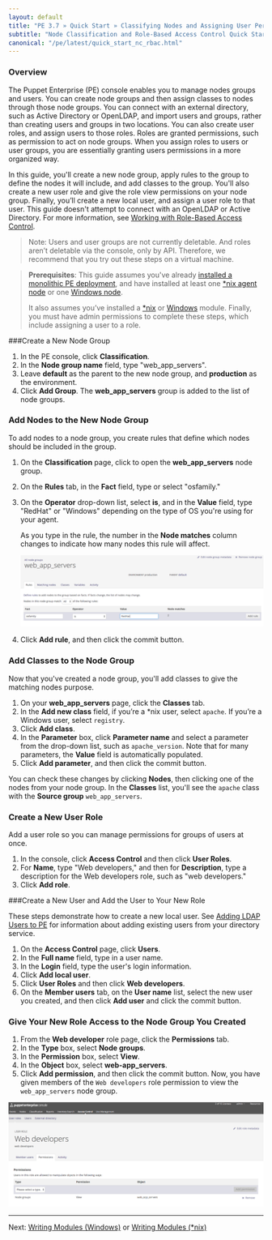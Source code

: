 ```yaml
---
layout: default
title: "PE 3.7 » Quick Start » Classifying Nodes and Assigning User Permissions"
subtitle: "Node Classification and Role-Based Access Control Quick Start Guide"
canonical: "/pe/latest/quick_start_nc_rbac.html"
---
```



### Overview

The Puppet Enterprise (PE) console enables you to manage nodes groups and users. You can create node groups and then assign classes to nodes through those node groups. You can connect with an external directory, such as Active Directory or OpenLDAP, and import users and groups, rather than creating users and groups in two locations. You can also create user roles, and assign users to those roles. Roles are granted permissions, such as permission to act on node groups. When you assign roles to users or user groups, you are essentially granting users permissions in a more organized way.

In this guide, you'll create a new node group, apply rules to the group to define the nodes it will include, and add classes to the group. You'll also create a new user role and give the role view permissions on your node group. Finally, you’ll create a new local user, and assign a user role to that user.  This guide doesn't attempt to connect with an OpenLDAP or Active Directory. For more information, see [Working with Role-Based Access Control](./rbac_intro.html).

>Note: Users and user groups are not currently deletable. And roles aren’t deletable via the console, only by API. Therefore, we recommend that you try out these steps on a virtual machine.

[assign_rule]: ./images/quick/assign_rule.png
[role_views_node_group]: ./images/quick/role_views_node_group.png

> **Prerequisites**: This guide assumes you've already [installed a monolithic PE deployment](./quick_start_install_mono.html), and have installed at least one [*nix agent node](./quick_start_install_agents_nix.html) or one [Windows node](./quick_start_install_agents_windows.html).
>
> It also assumes you’ve installed a [*nix](./quick_start_module_install_nix.html) or [Windows](./quick_start_module_install_windows.html) module. Finally, you must have admin permissions to complete these steps, which include assigning a user to a role.


###Create a New Node Group

1. In the PE console, click **Classification**.
2. In the **Node group name** field, type "web_app_servers".
3. Leave **default** as the parent to the new node group, and **production** as the environment.
4. Click **Add Group**.  The **web_app_servers** group is added to the list of node groups.

### Add Nodes to the New Node Group

To add nodes to a node group, you create rules that define which nodes should be included in the group.

1. On the **Classification** page, click to open the **web_app_servers** node group.
2. On the **Rules** tab, in the **Fact** field, type or select "osfamily."
3. On the **Operator** drop-down list, select **is**, and in the **Value** field, type "RedHat" or "Windows" depending on the type of OS you're using for your agent.

    As you type in the rule, the number in the **Node matches** column changes to indicate how many nodes this rule will affect.

    ![adding rule to node group][assign_rule]

4. Click **Add rule**, and then click the commit button.

### Add Classes to the Node Group

Now that you've created a node group, you'll add classes to give the matching nodes purpose.

1. On your **web_app_servers** page, click the **Classes** tab.
2. In the **Add new class** field, if you’re a *nix user, select `apache`. If you’re a Windows user, select `registry`.
3. Click **Add class**.
4. In the **Parameter** box, click **Parameter name** and select a parameter from the drop-down list, such as `apache_version`. Note that for many parameters, the **Value** field is automatically populated.
5. Click **Add parameter**, and then click the commit button.

You can check these changes by clicking **Nodes**, then clicking one of the nodes from your node group. In the **Classes** list, you'll see the `apache` class with the **Source group** `web_app_servers`.


### Create a New User Role

Add a user role so you can manage permissions for groups of users at once.

1. In the console, click **Access Control** and then click **User Roles**.
2. For **Name**, type "Web developers," and then for **Description**, type a description for the Web developers role, such as "web developers."
3. Click **Add role**.

###Create a New User and Add the User to Your New Role

These steps demonstrate how to create a new local user. See [Adding LDAP Users to PE](./rbac_user_roles.html#adding-ldap-users-to-pe) for information about adding existing users from your directory service.

1. On the **Access Control** page, click **Users**.
2. In the **Full name** field, type in a user name.
3. In the **Login** field, type the user's login information.
4. Click **Add local user**.
5. Click **User Roles** and then click **Web developers**.
6. On the **Member users** tab, on the **User name** list, select the new user you created, and then click **Add user** and click the commit button.


### Give Your New Role Access to the Node Group You Created

1. From the **Web developer** role page, click the **Permissions** tab.
2. In the **Type** box, select **Node groups**.
3. In the **Permission** box, select **View**.
4. In the **Object** box, select **web-app_servers**.
5. Click **Add permission**, and then click the commit button.
Now, you have given members of the `Web developers` role permission to view the `web_app_servers` node group.

![assigning role to node group][role_views_node_group]


----------

Next: [Writing Modules (Windows)](./quick_start_module_install_windows.html) or [Writing Modules (*nix)](./quick_writing_nix.html)
